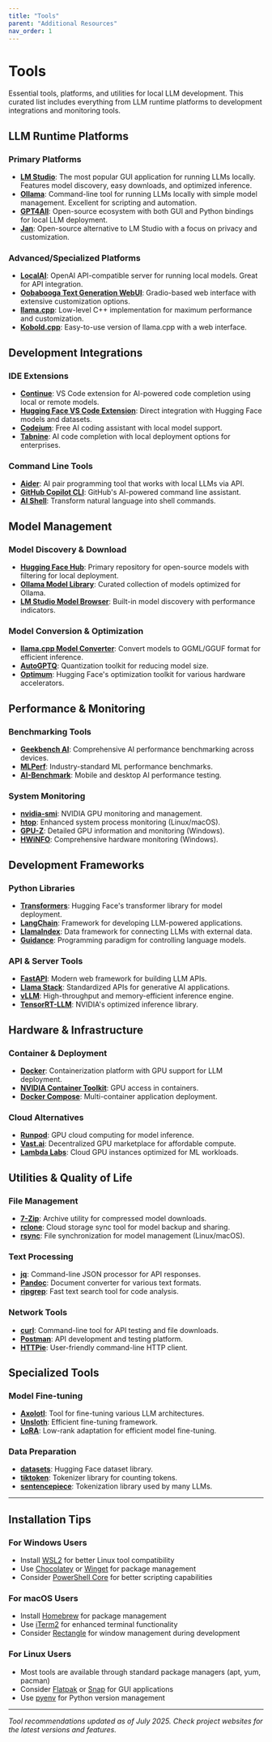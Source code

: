 ```yaml
---
title: "Tools"
parent: "Additional Resources"
nav_order: 1
---
```


# Tools

Essential tools, platforms, and utilities for local LLM development. This curated list includes everything from LLM runtime platforms to development integrations and monitoring tools.

## LLM Runtime Platforms

### Primary Platforms

- **[LM Studio](https://lmstudio.ai/)**: The most popular GUI application for running LLMs locally. Features model discovery, easy downloads, and optimized inference.
- **[Ollama](https://ollama.ai/)**: Command-line tool for running LLMs locally with simple model management. Excellent for scripting and automation.
- **[GPT4All](https://www.nomic.ai/gpt4all)**: Open-source ecosystem with both GUI and Python bindings for local LLM deployment.
- **[Jan](https://jan.ai/)**: Open-source alternative to LM Studio with a focus on privacy and customization.

### Advanced/Specialized Platforms

- **[LocalAI](https://localai.io/)**: OpenAI API-compatible server for running local models. Great for API integration.
- **[Oobabooga Text Generation WebUI](https://github.com/oobabooga/text-generation-webui)**: Gradio-based web interface with extensive customization options.
- **[llama.cpp](https://github.com/ggerganov/llama.cpp)**: Low-level C++ implementation for maximum performance and customization.
- **[Kobold.cpp](https://github.com/LostRuins/koboldcpp)**: Easy-to-use version of llama.cpp with a web interface.

## Development Integrations

### IDE Extensions

- **[Continue](https://marketplace.visualstudio.com/items?itemName=Continue.continue)**: VS Code extension for AI-powered code completion using local or remote models.
- **[Hugging Face VS Code Extension](https://marketplace.visualstudio.com/items?itemName=HuggingFace.huggingface-vscode)**: Direct integration with Hugging Face models and datasets.
- **[Codeium](https://codeium.com/)**: Free AI coding assistant with local model support.
- **[Tabnine](https://www.tabnine.com/)**: AI code completion with local deployment options for enterprises.

### Command Line Tools

- **[Aider](https://github.com/paul-gauthier/aider)**: AI pair programming tool that works with local LLMs via API.
- **[GitHub Copilot CLI](https://cli.github.com/)**: GitHub's AI-powered command line assistant.
- **[AI Shell](https://github.com/BuilderIO/ai-shell)**: Transform natural language into shell commands.

## Model Management

### Model Discovery & Download

- **[Hugging Face Hub](https://huggingface.co/models)**: Primary repository for open-source models with filtering for local deployment.
- **[Ollama Model Library](https://ollama.ai/library)**: Curated collection of models optimized for Ollama.
- **[LM Studio Model Browser](https://lmstudio.ai/models)**: Built-in model discovery with performance indicators.

### Model Conversion & Optimization

- **[llama.cpp Model Converter](https://github.com/ggerganov/llama.cpp)**: Convert models to GGML/GGUF format for efficient inference.
- **[AutoGPTQ](https://github.com/PanQiWei/AutoGPTQ)**: Quantization toolkit for reducing model size.
- **[Optimum](https://github.com/huggingface/optimum)**: Hugging Face's optimization toolkit for various hardware accelerators.

## Performance & Monitoring

### Benchmarking Tools

- **[Geekbench AI](https://www.geekbench.com/ai/download/)**: Comprehensive AI performance benchmarking across devices.
- **[MLPerf](https://mlcommons.org/en/inference-datacenter-20/)**: Industry-standard ML performance benchmarks.
- **[AI-Benchmark](https://ai-benchmark.com/)**: Mobile and desktop AI performance testing.

### System Monitoring

- **[nvidia-smi](https://developer.nvidia.com/nvidia-system-management-interface)**: NVIDIA GPU monitoring and management.
- **[htop](https://htop.dev/)**: Enhanced system process monitoring (Linux/macOS).
- **[GPU-Z](https://www.techpowerup.com/gpuz/)**: Detailed GPU information and monitoring (Windows).
- **[HWiNFO](https://www.hwinfo.com/)**: Comprehensive hardware monitoring (Windows).

## Development Frameworks

### Python Libraries

- **[Transformers](https://github.com/huggingface/transformers)**: Hugging Face's transformer library for model deployment.
- **[LangChain](https://github.com/langchain-ai/langchain)**: Framework for developing LLM-powered applications.
- **[LlamaIndex](https://github.com/run-llama/llama_index)**: Data framework for connecting LLMs with external data.
- **[Guidance](https://github.com/guidance-ai/guidance)**: Programming paradigm for controlling language models.

### API & Server Tools

- **[FastAPI](https://fastapi.tiangolo.com/)**: Modern web framework for building LLM APIs.
- **[Llama Stack](https://github.com/meta-llama/llama-stack)**: Standardized APIs for generative AI applications.
- **[vLLM](https://github.com/vllm-project/vllm)**: High-throughput and memory-efficient inference engine.
- **[TensorRT-LLM](https://github.com/NVIDIA/TensorRT-LLM)**: NVIDIA's optimized inference library.

## Hardware & Infrastructure

### Container & Deployment

- **[Docker](https://www.docker.com/)**: Containerization platform with GPU support for LLM deployment.
- **[NVIDIA Container Toolkit](https://github.com/NVIDIA/nvidia-container-toolkit)**: GPU access in containers.
- **[Docker Compose](https://docs.docker.com/compose/)**: Multi-container application deployment.

### Cloud Alternatives

- **[Runpod](https://www.runpod.io/)**: GPU cloud computing for model inference.
- **[Vast.ai](https://vast.ai/)**: Decentralized GPU marketplace for affordable compute.
- **[Lambda Labs](https://lambdalabs.com/)**: Cloud GPU instances optimized for ML workloads.

## Utilities & Quality of Life

### File Management

- **[7-Zip](https://www.7-zip.org/)**: Archive utility for compressed model downloads.
- **[rclone](https://rclone.org/)**: Cloud storage sync tool for model backup and sharing.
- **[rsync](https://rsync.samba.org/)**: File synchronization for model management (Linux/macOS).

### Text Processing

- **[jq](https://stedolan.github.io/jq/)**: Command-line JSON processor for API responses.
- **[Pandoc](https://pandoc.org/)**: Document converter for various text formats.
- **[ripgrep](https://github.com/BurntSushi/ripgrep)**: Fast text search tool for code analysis.

### Network Tools

- **[curl](https://curl.se/)**: Command-line tool for API testing and file downloads.
- **[Postman](https://www.postman.com/)**: API development and testing platform.
- **[HTTPie](https://httpie.io/)**: User-friendly command-line HTTP client.

## Specialized Tools

### Model Fine-tuning

- **[Axolotl](https://github.com/OpenAccess-AI-Collective/axolotl)**: Tool for fine-tuning various LLM architectures.
- **[Unsloth](https://github.com/unslothai/unsloth)**: Efficient fine-tuning framework.
- **[LoRA](https://github.com/microsoft/LoRA)**: Low-rank adaptation for efficient model fine-tuning.

### Data Preparation

- **[datasets](https://github.com/huggingface/datasets)**: Hugging Face dataset library.
- **[tiktoken](https://github.com/openai/tiktoken)**: Tokenizer library for counting tokens.
- **[sentencepiece](https://github.com/google/sentencepiece)**: Tokenization library used by many LLMs.

---

## Installation Tips

### For Windows Users

- Install [WSL2](https://docs.microsoft.com/en-us/windows/wsl/install) for better Linux tool compatibility
- Use [Chocolatey](https://chocolatey.org/) or [Winget](https://docs.microsoft.com/en-us/windows/package-manager/winget/) for package management
- Consider [PowerShell Core](https://github.com/PowerShell/PowerShell) for better scripting capabilities

### For macOS Users

- Install [Homebrew](https://brew.sh/) for package management
- Use [iTerm2](https://iterm2.com/) for enhanced terminal functionality
- Consider [Rectangle](https://rectangleapp.com/) for window management during development

### For Linux Users

- Most tools are available through standard package managers (apt, yum, pacman)
- Consider [Flatpak](https://flatpak.org/) or [Snap](https://snapcraft.io/) for GUI applications
- Use [pyenv](https://github.com/pyenv/pyenv) for Python version management

---

_Tool recommendations updated as of July 2025. Check project websites for the latest versions and features._

